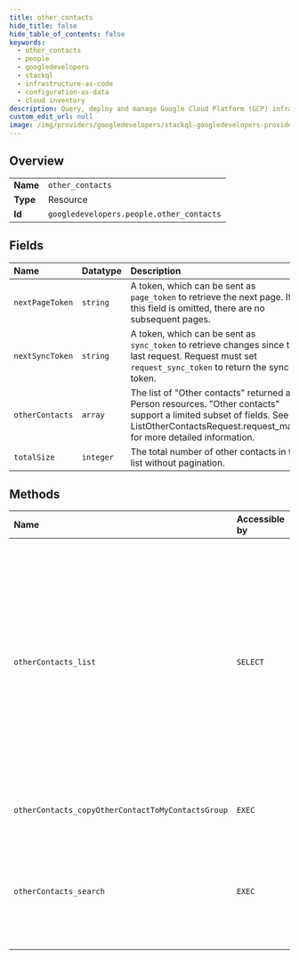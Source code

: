 ```yaml
---
title: other_contacts
hide_title: false
hide_table_of_contents: false
keywords:
  - other_contacts
  - people
  - googledevelopers    
  - stackql
  - infrastructure-as-code
  - configuration-as-data
  - cloud inventory
description: Query, deploy and manage Google Cloud Platform (GCP) infrastructure and resources using SQL
custom_edit_url: null
image: /img/providers/googledevelopers/stackql-googledevelopers-provider-featured-image.png
---
```

  
    

## Overview
<table><tbody>
<tr><td><b>Name</b></td><td><code>other_contacts</code></td></tr>
<tr><td><b>Type</b></td><td>Resource</td></tr>
<tr><td><b>Id</b></td><td><code>googledevelopers.people.other_contacts</code></td></tr>
</tbody></table>

## Fields
| Name | Datatype | Description |
|:-----|:---------|:------------|
| `nextPageToken` | `string` | A token, which can be sent as `page_token` to retrieve the next page. If this field is omitted, there are no subsequent pages. |
| `nextSyncToken` | `string` | A token, which can be sent as `sync_token` to retrieve changes since the last request. Request must set `request_sync_token` to return the sync token. |
| `otherContacts` | `array` | The list of "Other contacts" returned as Person resources. "Other contacts" support a limited subset of fields. See ListOtherContactsRequest.request_mask for more detailed information. |
| `totalSize` | `integer` | The total number of other contacts in the list without pagination. |
## Methods
| Name | Accessible by | Required Params | Description |
|:-----|:--------------|:----------------|:------------|
| `otherContacts_list` | `SELECT` |  | List all "Other contacts", that is contacts that are not in a contact group. "Other contacts" are typically auto created contacts from interactions. Sync tokens expire 7 days after the full sync. A request with an expired sync token will get an error with an [google.rpc.ErrorInfo](https://cloud.google.com/apis/design/errors#error_info) with reason "EXPIRED_SYNC_TOKEN". In the case of such an error clients should make a full sync request without a `sync_token`. The first page of a full sync request has an additional quota. If the quota is exceeded, a 429 error will be returned. This quota is fixed and can not be increased. When the `sync_token` is specified, resources deleted since the last sync will be returned as a person with `PersonMetadata.deleted` set to true. When the `page_token` or `sync_token` is specified, all other request parameters must match the first call. Writes may have a propagation delay of several minutes for sync requests. Incremental syncs are not intended for read-after-write use cases. See example usage at [List the user's other contacts that have changed](/people/v1/other-contacts#list_the_users_other_contacts_that_have_changed). |
| `otherContacts_copyOtherContactToMyContactsGroup` | `EXEC` | `otherContactsId` | Copies an "Other contact" to a new contact in the user's "myContacts" group Mutate requests for the same user should be sent sequentially to avoid increased latency and failures. |
| `otherContacts_search` | `EXEC` |  | Provides a list of contacts in the authenticated user's other contacts that matches the search query. The query matches on a contact's `names`, `emailAddresses`, and `phoneNumbers` fields that are from the OTHER_CONTACT source. **IMPORTANT**: Before searching, clients should send a warmup request with an empty query to update the cache. See https://developers.google.com/people/v1/other-contacts#search_the_users_other_contacts |
